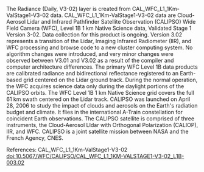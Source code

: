 The Radiance (Daily, V3-02) layer is created from CAL_WFC_L1_1Km-ValStage1-V3-02 data. CAL_WFC_L1_1Km-ValStage1-V3-02 data are Cloud-Aerosol Lidar and Infrared Pathfinder Satellite Observation (CALIPSO) Wide Field Camera (WFC), Level 1B 1 km Native Science data, Validated Stage 1 Version 3-02. Data collection for this product is ongoing. Version 3.02 represents a transition of the Lidar, Imaging Infrared Radiometer (IIR), and WFC processing and browse code to a new cluster computing system. No algorithm changes were introduced, and very minor changes were observed between V3.01 and V3.02 as a result of the compiler and computer architecture differences. The primary WFC Level 1B data products are calibrated radiance and bidirectional reflectance registered to an Earth-based grid centered on the Lidar ground track. During the normal operation, the WFC acquires science data only during the daylight portions of the CALIPSO orbits. The WFC Level 1B 1 km Native Science grid covers the full 61 km swath centered on the Lidar track. CALIPSO was launched on April 28, 2006 to study the impact of clouds and aerosols on the Earth's radiation budget and climate. It flies in the international A-Train constellation for coincident Earth observations. The CALIPSO satellite is comprised of three instruments, the Cloud-Aerosol LIdar with Orthogonal Polarization (CALIOP), IIR, and WFC. CALIPSO is a joint satellite mission between NASA and the French Agency, CNES.

References: CAL_WFC_L1_1Km-ValStage1-V3-02 [doi:10.5067/WFC/CALIPSO/CAL_WFC_L1_1KM-VALSTAGE1-V3-02_L1B-003.02](https://doi.org/10.5067/WFC/CALIPSO/CAL_WFC_L1_1KM-VALSTAGE1-V3-02_L1B-003.02)